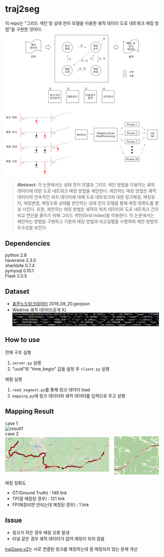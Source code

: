 # traj2seg
이 repo는 "그리드 색인 및 상태 천이 모델을 이용한 궤적 데이터 도로 네트워크 매칭 방법"을 구현한 것이다.  
![mapping](image/mapping.png)
> **Abstract**: 이 논문에서는 상태 천이 모델과 그리드 색인 방법을 이용하는 궤적 데이터에 대한 도로 네트워크 매칭 방법을 제안한다. 제안하는 매칭 방법은 궤적 데이터의 연속적인 위치 데이터에 대해 도로 네트워크에 대한 링크매칭, 매칭유지, 매칭변경, 매칭오류 상태를 판단하는 상태 천이 모델을 통해 매칭 정확도를 향상 시킨다. 또한, 제안하는 매칭 방법은 궤적의 위치 데이터와 도로 네트워크 간의 비교 연산을 줄이기 위해 그리드 색인(Grid Index)을 이용한다. 이 논문에서는 제안하는 방법을 구현하고 기존의 매칭 방법과 비교실험을 수행하여 제안 방법의 우수성을 보인다.

## Dependencies
python 2.8  
haversine 2.3.0  
sharkbite 0.7.4  
pymysql 0.10.1  
Flask 2.0.5  

## Dataset
- [표준노드링크데이터](https://www.its.go.kr/nodelink/nodelinkRef) 2019_09_20.geojson  
- Wedrive 궤적 데이터(공개 X)
![traj](image/traj.png)

## How to use
  
전체 구조 실행  
1. `server.py` 실행
2. "uuid"와 "time_begin" 값을 설정 후 `client.py` 실행
  
매핑 실행  
1. `read_segment.py`를 통해 링크 데이터 load
2. `mapping.py`에 링크 데이터와 궤적 데이터를 입력으로 주고 실행

## Mapping Result
case 1  
![result1](image/result_1.png)  
case 2  
![result2](image/result_2.png)  

매칭 정확도  
- GT(Ground Truth) : 149 link
- TP(잘 매칭된 경우) : 121 link
- FP(매칭되면 안되는데 매칭된 경우) : 1 link

## Issue
- 링크가 작은 경우 매칭 오류 발생
- 터널 같은 경우 궤적 데이터가 없어 매칭이 되지 않음
  
[traj2seg-v2](https://github.com/jsm9720/traj2seg-v2)는 서로 연결된 링크를 매칭하는데 잘 매칭되지 않는 문제 개선
